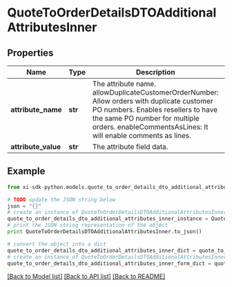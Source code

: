 # QuoteToOrderDetailsDTOAdditionalAttributesInner


## Properties

Name | Type | Description | Notes
------------ | ------------- | ------------- | -------------
**attribute_name** | **str** | The attribute name. allowDuplicateCustomerOrderNumber: Allow orders with duplicate customer PO numbers. Enables resellers to have the same PO number for multiple orders. enableCommentsAsLines:  It will enable comments as lines. | [optional] 
**attribute_value** | **str** | The attribute field data. | [optional] 

## Example

```python
from xi-sdk-python.models.quote_to_order_details_dto_additional_attributes_inner import QuoteToOrderDetailsDTOAdditionalAttributesInner

# TODO update the JSON string below
json = "{}"
# create an instance of QuoteToOrderDetailsDTOAdditionalAttributesInner from a JSON string
quote_to_order_details_dto_additional_attributes_inner_instance = QuoteToOrderDetailsDTOAdditionalAttributesInner.from_json(json)
# print the JSON string representation of the object
print QuoteToOrderDetailsDTOAdditionalAttributesInner.to_json()

# convert the object into a dict
quote_to_order_details_dto_additional_attributes_inner_dict = quote_to_order_details_dto_additional_attributes_inner_instance.to_dict()
# create an instance of QuoteToOrderDetailsDTOAdditionalAttributesInner from a dict
quote_to_order_details_dto_additional_attributes_inner_form_dict = quote_to_order_details_dto_additional_attributes_inner.from_dict(quote_to_order_details_dto_additional_attributes_inner_dict)
```
[[Back to Model list]](../README.md#documentation-for-models) [[Back to API list]](../README.md#documentation-for-api-endpoints) [[Back to README]](../README.md)


